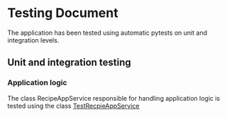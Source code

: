 # Testing Document

The application has been tested using automatic pytests on unit and integration levels. 

## Unit and integration testing

### Application logic

The class RecipeAppService responsible for handling application logic is tested using the class [TestRecpieAppService](https://github.com/Germuu/ot-harjoitustyo/blob/master/recipe-app/src/tests/services/recipe_app_service_test.py)


